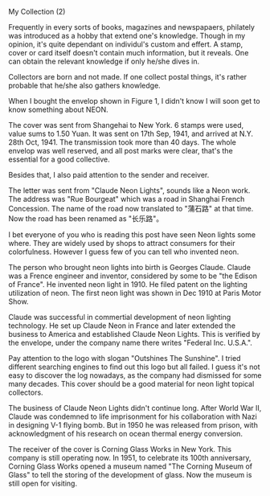 My Collection (2)

Frequently in every sorts of books, magazines and newspapaers, philately was introduced as a hobby that extend one's knowledge. Though in my opinion, it's quite dependant on individul's custom and effert. A stamp, cover or card itself doesn't contain much information, but it reveals. One can obtain the relevant knowledge if only he/she dives in.

Collectors are born and not made. If one collect postal things, it's rather probable that he/she also gathers knowledge.

When I bought the envelop shown in Figure 1, I didn't know I will soon get to know something about NEON.

The cover was sent from Shangehai to New York. 6 stamps were used, value sums to 1.50 Yuan. It was sent on 17th Sep, 1941, and arrived at N.Y. 28th Oct, 1941. The transmission took more than 40 days. The whole envelop was well reserved, and all post marks were clear, that's the essential for a good collective.

Besides that, I also paid attention to the sender and receiver.

The letter was sent from "Claude Neon Lights", sounds like a Neon work. The address was "Rue Bourgeat" which was a road in Shanghai French Concession. The name of the road now translated to "蒲石路" at that time. Now the road has been renamed as "长乐路"。

I bet everyone of you who is reading this post have seen Neon lights some where. They are widely used by shops to attract consumers for their colorfulness. However I guess few of you can tell who invented neon.

The person who brought neon lights into birth is Georges Claude. Claude was a Frence engineer and inventor, considered by some to be "the Edison of France". He invented neon light in 1910. He filed patent on the lighting utilization of neon. The first neon light was shown in Dec 1910 at Paris Motor Show.

Claude was successful in commertial development of neon lighting technology. He set up Claude Neon in France and later extended the business to America and established Claude Neon Lights. This is verified by the envelope, under the company name there writes "Federal Inc. U.S.A.".

Pay attention to the logo with slogan "Outshines The Sunshine". I tried different searching engines to find out this logo but all failed. I guess it's not easy to discover the log nowadays, as the company had dismissed for some many decades. This cover should be a good material for neon light topical collectors.

The business of Claude Neon Lights didn't continue long. After World War II, Claude was condemned to life imprisonment for his collaboration with Nazi in designing V-1 flying bomb. But in 1950 he was released from prison, with acknowledgment of his research on ocean thermal energy conversion.

The receiver of the cover is Corning Glass Works in New York. This company is still operating now. In 1951, to celebrate its 100th anniversary, Corning Glass Works opened a museum named "The Corning Museum of Glass" to tell the storing of the development of glass. Now the museum is still open for visiting.

